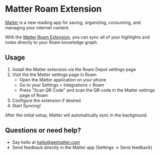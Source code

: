 # Matter Roam Extension

[Matter](https://hq.getmatter.com) is a new reading app for saving, organizing, consuming, and managing your internet content.

With the [Matter Roam Extension](https://github.com/getmatterapp/roam-matter), you can sync all of your highlights and notes directly to your Roam knowledge graph.

## Usage

1. Install the Matter extension via the Roam Depot settings page
2. Visit the the Matter settings page in Roam
    * Open the Matter application on your phone
    * Go to your Settings > Integrations > Roam
    * Press "Scan QR Code" and scan the QR code in the Matter settings page of Roam
4. Configure the extension if desired
5. Start Syncing!

After the initial setup, Matter will automatically sync in the background.

## Questions or need help?
* Say hello at hello@getmatter.com
* Send feedback directly in the Matter app (Settings -> Send feedback)
